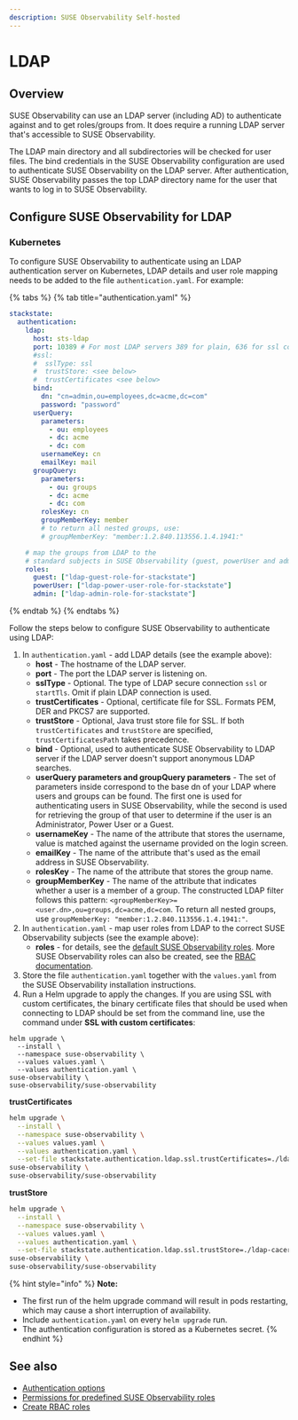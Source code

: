 ```yaml
---
description: SUSE Observability Self-hosted
---
```


# LDAP

## Overview

SUSE Observability can use an LDAP server \(including AD\) to authenticate against and to get roles/groups from. It does require a running LDAP server that's accessible to SUSE Observability.

The LDAP main directory and all subdirectories will be checked for user files. The bind credentials in the SUSE Observability configuration are used to authenticate SUSE Observability on the LDAP server. After authentication, SUSE Observability passes the top LDAP directory name for the user that wants to log in to SUSE Observability.

## Configure SUSE Observability for LDAP

### Kubernetes

To configure SUSE Observability to authenticate using an LDAP authentication server on Kubernetes, LDAP details and user role mapping needs to be added to the file `authentication.yaml`. For example:

{% tabs %}
{% tab title="authentication.yaml" %}
```yaml
stackstate:
  authentication:
    ldap:
      host: sts-ldap
      port: 10389 # For most LDAP servers 389 for plain, 636 for ssl connections
      #ssl:
      #  sslType: ssl
      #  trustStore: <see below>
      #  trustCertificates <see below>
      bind:
        dn: "cn=admin,ou=employees,dc=acme,dc=com"
        password: "password"
      userQuery:
        parameters:
          - ou: employees
          - dc: acme
          - dc: com
        usernameKey: cn
        emailKey: mail
      groupQuery:
        parameters:
          - ou: groups
          - dc: acme
          - dc: com
        rolesKey: cn
        groupMemberKey: member
        # to return all nested groups, use:
        # groupMemberKey: "member:1.2.840.113556.1.4.1941:"

    # map the groups from LDAP to the
    # standard subjects in SUSE Observability (guest, powerUser and admin)
    roles:
      guest: ["ldap-guest-role-for-stackstate"]
      powerUser: ["ldap-power-user-role-for-stackstate"]
      admin: ["ldap-admin-role-for-stackstate"]
```
{% endtab %}
{% endtabs %}

Follow the steps below to configure SUSE Observability to authenticate using LDAP:

1. In `authentication.yaml` - add LDAP details \(see the example above\):
   * **host** - The hostname of the LDAP server.
   * **port** - The port the LDAP server is listening on.
   * **sslType** - Optional. The type of LDAP secure connection `ssl` or `startTls`. Omit if plain LDAP connection is used.
   * **trustCertificates** - Optional, certificate file for SSL. Formats PEM, DER and PKCS7 are supported.
   * **trustStore** - Optional, Java trust store file for SSL. If both `trustCertificates` and `trustStore` are specified, `trustCertificatesPath` takes precedence.
   * **bind** - Optional, used to authenticate SUSE Observability to LDAP server if the LDAP server doesn't support anonymous LDAP searches.
   * **userQuery parameters and groupQuery parameters** - The set of parameters inside correspond to the base dn of your LDAP where users and groups can be found. The first one is used for authenticating users in SUSE Observability, while the second is used for retrieving the group of that user to determine if the user is an Administrator, Power User or a Guest.
   * **usernameKey** - The name of the attribute that stores the username, value is matched against the username provided on the login screen.
   * **emailKey** - The name of the attribute that's used as the email address in SUSE Observability.
   * **rolesKey** - The name of the attribute that stores the group name.
   * **groupMemberKey** - The name of the attribute that indicates whether a user is a member of a group. The constructed LDAP filter follows this pattern: `<groupMemberKey>=<user.dn>,ou=groups,dc=acme,dc=com`. To return all nested groups, use `groupMemberKey: "member:1.2.840.113556.1.4.1941:"`.
2. In `authentication.yaml` - map user roles from LDAP to the correct SUSE Observability subjects \(see the example above\):
   * **roles** - for details, see the [default SUSE Observability roles](../rbac/rbac_permissions.md#predefined-roles). More SUSE Observability roles can also be created, see the [RBAC documentation](../rbac/).
3. Store the file `authentication.yaml` together with the `values.yaml` from the SUSE Observability installation instructions.
4. Run a Helm upgrade to apply the changes. If you are using SSL with custom certificates, the binary certificate files that should be used when connecting to LDAP should be set from the command line, use the command under **SSL with custom certificates**:

```text
helm upgrade \
  --install \
  --namespace suse-observability \
  --values values.yaml \
  --values authentication.yaml \
suse-observability \
suse-observability/suse-observability
```

**trustCertificates**

```bash
helm upgrade \
  --install \
  --namespace suse-observability \
  --values values.yaml \
  --values authentication.yaml \
  --set-file stackstate.authentication.ldap.ssl.trustCertificates=./ldap-certificate.pem \
suse-observability \
suse-observability/suse-observability
```

**trustStore**

```bash
helm upgrade \
  --install \
  --namespace suse-observability \
  --values values.yaml \
  --values authentication.yaml \
  --set-file stackstate.authentication.ldap.ssl.trustStore=./ldap-cacerts \
suse-observability \
suse-observability/suse-observability
```

{% hint style="info" %}
**Note:**

* The first run of the helm upgrade command will result in pods restarting, which may cause a short interruption of availability.
* Include `authentication.yaml` on every `helm upgrade` run.
* The authentication configuration is stored as a Kubernetes secret.
{% endhint %}

## See also

* [Authentication options](authentication_options.md)
* [Permissions for predefined SUSE Observability roles](../rbac/rbac_permissions.md#predefined-roles)
* [Create RBAC roles](../rbac/rbac_roles.md)


